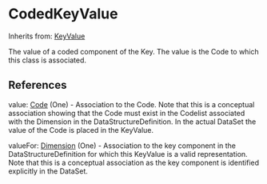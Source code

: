 
# CodedKeyValue

Inherits from: [KeyValue](KeyValue.md)



The value of a coded component of the Key. The value is the Code to which this class is associated.



## References

value: [Code](../Codelists/Code.md) (One) - Association to the Code. Note that this is a conceptual association showing that the Code must exist in the Codelist associated with the Dimension in the DataStructureDefinition. In the actual DataSet the value of the Code is placed in the KeyValue.

valueFor: [Dimension](Dimension.md) (One) - Association to the key component in the DataStructureDefinition for which this KeyValue is a valid representation. Note that this is a conceptual association as the key component is identified explicitly in the DataSet.




